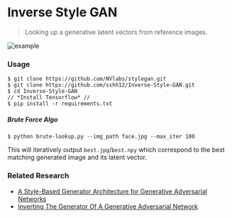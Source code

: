 # Inverse Style GAN

> Looking up a generative latent vectors from reference images.

![example](https://user-images.githubusercontent.com/6625384/64915614-b82efd00-d730-11e9-92e4-f3a6de1a5575.png)

### Usage

```shell
$ git clone https://github.com/NVlabs/stylegan.git
$ git clone https://github.com/sshh12/Inverse-Style-GAN.git
$ cd Inverse-Style-GAN
// *Install Tensorflow* //
$ pip install -r requirements.txt
```

##### Brute Force Algo
```shell
$ python brute-lookup.py --img_path face.jpg --max_iter 100
```
This will iteratively output `best.jpg`/`best.npy` which correspond to the best matching generated image and its latent vector. 

### Related Research
* [A Style-Based Generator Architecture for Generative Adversarial Networks](https://arxiv.org/abs/1812.04948)
* [Inverting The Generator Of A Generative Adversarial Network](https://arxiv.org/abs/1802.05701)
